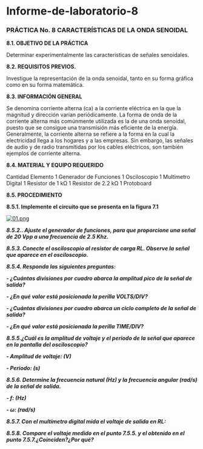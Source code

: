 # Informe-de-laboratorio-8
 
<h3>PRÁCTICA No. 8 CARACTERÍSTICAS DE LA ONDA SENOIDAL</h3>

**8.1. OBJETIVO DE LA PRÁCTICA**

Determinar experimentalmente las características de señales senoidales.

**8.2. REQUISITOS PREVIOS.**

Investigue la representación de la onda senoidal, tanto en su forma gráfica como 
en su forma matemática.

**8.3. INFORMACIÓN GENERAL**

Se denomina corriente alterna (ca) a la corriente eléctrica en la que la magnitud y 
dirección varían periódicamente. La forma de onda de la corriente alterna más 
comúnmente utilizada es la de una onda senoidal, puesto que se consigue una transmisión 
más eficiente de la energía.
Generalmente, la corriente alterna se refiere a la forma en la cual la electricidad 
llega a los hogares y a las empresas. Sin embargo, las señales de audio y de radio 
transmitidas por los cables eléctricos, son también ejemplos de corriente alterna.



**8.4. MATERIAL Y EQUIPO REQUERIDO**


Cantidad Elemento
1 Generador de Funciones
1 Osciloscopio
1 Multímetro Digital 
1 Resistor de 1 kΩ
1 Resistor de 2.2 kΩ
1 Protoboard 
 


**8.5. PROCEDIMIENTO**

<b>8.5.1. Implemente el circuito que se presenta en la figura 7.1</b>

[![01.png](https://i.postimg.cc/RCkFcCxs/01.png)](https://postimg.cc/F1xNv4R3)



***<b>8.5.2.. Ajuste el generador de funciones, para que proporcione una señal de 20 Vpp a una frecuencia de 2.5 Khz.***




***<b>8.5.3. Conecte el osciloscopio al resistor de carga RL. Observe la señal que aparece en el osciloscopio.***



***<b>8.5.4. Responda las siguientes preguntas:***



***- ¿Cuántas divisiones por cuadro abarca la amplitud pico de la señal de salida?***



***- ¿En qué valor está posicionada la perilla VOLTS/DIV?***



***- ¿Cuántas divisiones por cuadro abarca un ciclo completo de la señal de salida?***




***- ¿En qué valor está posicionada la perilla TIME/DIV?***



***<b>8.5.5.¿Cuál es la amplitud de voltaje y el periodo de la señal que aparece en la pantalla del osciloscopio?***



***- Amplitud de voltaje: (V)***


***- Periodo: (s)***


***<b>8.5.6. Determine la frecuencia natural (Hz) y la frecuencia angular (rad/s) de la señal de salida.***

***- f: (Hz)***


***- ω: (rad/s)***


***<b>8.5.7. Con el multímetro digital mida el voltaje de salida en RL:*** 


***<b>8.5.8. Compare el voltaje medido en el punto 7.5.5. y el obtenido en el punto 7.5.7.¿Coinciden?¿Por qué?***